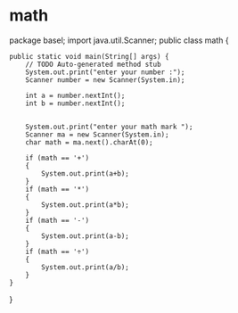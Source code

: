 # math
package basel;
import java.util.Scanner;
public class math {

	public static void main(String[] args) {
		// TODO Auto-generated method stub
		System.out.print("enter your number :");
		Scanner number = new Scanner(System.in);
		
		int a = number.nextInt();
		int b = number.nextInt();
		
		
		System.out.print("enter your math mark ");
		Scanner ma = new Scanner(System.in);
		char math = ma.next().charAt(0);
		
		if (math == '+')
		{
			System.out.print(a+b);
		}
		if (math == '*')
		{
			System.out.print(a*b);
		}
		if (math == '-')
		{
			System.out.print(a-b);
		}
		if (math == '÷')
		{
			System.out.print(a/b);
		}
	}
	

}
